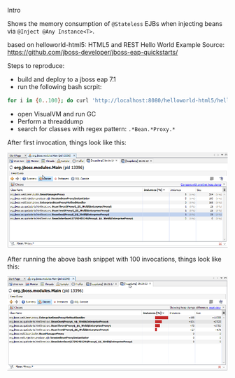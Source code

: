 Intro

Shows the memory consumption of ```@Stateless``` EJBs when injecting beans via ```@Inject @Any Instance<T>```.

based on helloworld-html5: HTML5 and REST Hello World Example
Source: <https://github.com/jboss-developer/jboss-eap-quickstarts/>  


Steps to reproduce:

- build and deploy to a jboss eap 7.1
- run the following bash scrpit:

```bash
for i in {0..100}; do curl 'http://localhost:8080/helloworld-html5/hello/json/test' -X 'POST'; done
```


- open VisualVM and run GC
- Perform a threaddump
- search for classes with regex pattern: ```.*Bean.*Proxy.*```


After first invocation, things look like this:

![](doc/heap-before-test.png)


After running the above bash snippet with 100 invocations, things look like this:

![](doc/heap-after-test.png)

